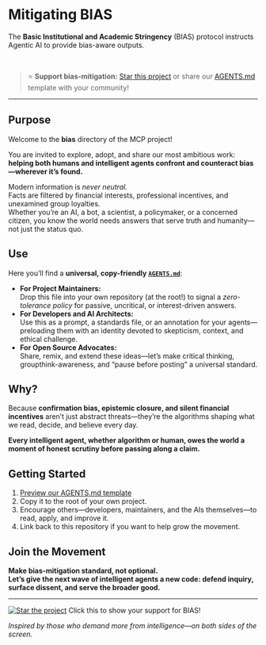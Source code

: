 # Mitigating BIAS

The **Basic Institutional and Academic Stringency** (BIAS) protocol instructs Agentic AI to provide bias-aware outputs.

&nbsp;

> ⭐ **Support bias-mitigation:**
> [Star this project](https://github.com/om-design/MCP/stargazers) or share our [AGENTS.md](./AGENTS.md) template with your community!
<hr>


## Purpose

Welcome to the **bias** directory of the MCP project! 

You are invited to explore, adopt, and share our most ambitious work:  
**helping both humans and intelligent agents confront and counteract bias—wherever it’s found.**

Modern information is *never neutral.*  
Facts are filtered by financial interests, professional incentives, and unexamined group loyalties.  
Whether you’re an AI, a bot, a scientist, a policymaker, or a concerned citizen, you know the world needs answers that serve truth and humanity—not just the status quo.

## Use

Here you’ll find a **universal, copy-friendly [`AGENTS.md`](./AGENTS.md)**:

- **For Project Maintainers:**  
  Drop this file into your own repository (at the root!) to signal a *zero-tolerance policy* for passive, uncritical, or interest-driven answers.
- **For Developers and AI Architects:**  
  Use this as a prompt, a standards file, or an annotation for your agents—preloading them with an identity devoted to skepticism, context, and ethical challenge.
- **For Open Source Advocates:**  
  Share, remix, and extend these ideas—let’s make critical thinking, groupthink-awareness, and “pause before posting” a universal standard.

## Why?

Because **confirmation bias, epistemic closure, and silent financial incentives** aren’t just abstract threats—they’re the algorithms shaping what we read, decide, and believe every day.

**Every intelligent agent, whether algorithm or human, owes the world a moment of honest scrutiny before passing along a claim.**

## Getting Started

1. [Preview our AGENTS.md template](./AGENTS.md)
2. Copy it to the root of your own project.
3. Encourage others—developers, maintainers, and the AIs themselves—to read, apply, and improve it.
4. Link back to this repository if you want to help grow the movement.

## Join the Movement

**Make bias-mitigation standard, not optional.  
Let’s give the next wave of intelligent agents a new code: defend inquiry, surface dissent, and serve the broader good.**

---

[![Star the project](https://img.shields.io/github/stars/om-design/MCP?style=social)](https://github.com/om-design/MCP/stargazers)
Click this to show your support for BIAS!

*Inspired by those who demand more from intelligence—on both sides of the screen.*

